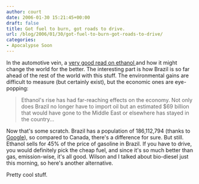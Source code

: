 ```yaml
---
author: court
date: 2006-01-30 15:21:45+00:00
draft: false
title: Got fuel to burn, got roads to drive.
url: /blog/2006/01/30/got-fuel-to-burn-got-roads-to-drive/
categories:
- Apocalypse Soon
---
```


In the automotive vein, a [very good read on ethanol ](http://money.cnn.com/magazines/fortune/fortune_archive/2006/02/06/8367959/index.htm?section=cnn_topstories)and how it might change the world for the better.  The interesting part is how Brazil is so far ahead of the rest of the world with this stuff.  The environmental gains are difficult to measure (but certainly exist), but the economic ones are eye-popping:



<blockquote>Ethanol's rise has had far-reaching effects on the economy. Not only does Brazil no longer have to import oil but an estimated $69 billion that would have gone to the Middle East or elsewhere has stayed in the country...</blockquote>



Now that's some scratch.  Brazil has a population of 186,112,794 (thanks to [Google](http://www.google.com/search?q=population+of+brazil&start=0&ie=utf-8&oe=utf-8&client=firefox-a&rls=org.mozilla:en-US:official)), so compared to Canada, there's a difference for sure.  But still.  Ethanol sells for 45% of the price of gasoline in Brazil.  If you have to drive, you would definitely pick the cheap fuel, and since it's so much better than gas, emission-wise, it's all good.  Wilson and I talked about bio-diesel just this morning, so here's another alternative.

Pretty cool stuff.
